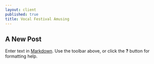 ```yaml
---
layout: client
published: true
title: Vocal Festival Amusing
---
```


## A New Post

Enter text in [Markdown](http://daringfireball.net/projects/markdown/). Use the toolbar above, or click the **?** button for formatting help.
